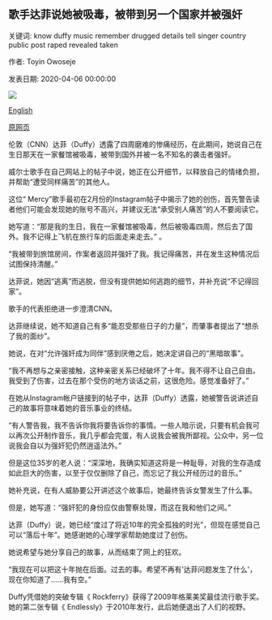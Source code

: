 ## 歌手达菲说她被吸毒，被带到另一个国家并被强奸

关键词: know duffy music remember drugged details tell singer country public post raped revealed taken

作者: Toyin Owoseje

发表日期: 2020-04-06 00:00:00

![](https://cdn.cnn.com/cnnnext/dam/assets/200226121153-singer-duffy-thumbnail-lon-orig-super-tease.jpg)

[English](Singer%20Duffy%20says%20she%20was%20drugged%2C%20taken%20to%20another%20country%20and%20raped.md)

[原网页](https://edition.cnn.com/2020/04/06/entertainment/duffy-rape-ordeal-intl-scli-gbr/index.html)

伦敦（CNN）达菲（Duffy）透露了四周磨难的惨痛经历，在此期间，她说自己在生日那天在一家餐馆被吸毒，被带到国外并被一名不知名的袭击者强奸。

威尔士歌手在自己网站上的帖子中说，她正在公开细节，以释放自己的情绪负担，并帮助“遭受同样痛苦”的其他人。

这位“ Mercy”歌手最初在2月份的Instagram帖子中揭示了她的创伤，首先警告读者他们可能会发现她的账号不高兴，并建议无法“承受别人痛苦”的人不要阅读它。

她写道：“那是我的生日，我在一家餐馆被吸毒，然后被吸毒四周，然后去了国外。我不记得上飞机在旅行车的后面走来走去。” 。

“我被带到旅馆房间，作案者返回并强奸了我。我记得痛苦，并在发生这种情况后试图保持清醒。”

达菲说，她因“逃离”而逃脱，但没有提供她如何逃跑的细节，并补充说“不记得回家”。

歌手的代表拒绝进一步澄清CNN。

达菲继续说，她不知道自己有多“能忍受那些日子的力量”，而肇事者提出了“想杀了我的面纱”。

她说，在对“允许强奸成为同伴”感到厌倦之后，她决定讲自己的“黑暗故事”。

“我不再想与之亲密接触，这种亲密关系已经破坏了十年。我不得不让自己自由。我受到了伤害，过去在那个受伤的地方谈话之前，这很危险。感觉准备好了。”

在她从Instagram帐户链接到的帖子中，达菲（Duffy）透露，她被警告说讲述自己的故事将意味着她的音乐事业的终结。

“有人警告我，我不告诉你我将要告诉你的事情。一些人暗示说，只要有机会我可以再次公开制作音乐，我几乎都会完蛋，有人说我会被我所鄙视。公众中，另一位说我会自以为强奸犯仍然逍遥法外。”

但是这位35岁的老人说：“深深地，我确实知道这将是一种耻辱，对我的生存造成如此巨大的伤害，以至于仅仅删除了自己，而忘记了我公开经历过的音乐。”

她补充说，在有人威胁要公开讲述这个故事后，她最终告诉女警发生了什么事。

但是，她写道：“强奸犯的身份应仅由警察处理，而这在我和他们之间。”

达菲（Duffy）说，她已经“度过了将近10年的完全孤独的时光”，但现在感觉自己可以“落后十年”。她感谢她的心理学家帮助她度过了创伤。

她说希望与她分享自己的故事，从而结束了网上的狂欢。

“我现在可以把这十年抛在后面。过去的事。希望不再有'达菲问题发生了什么'，现在你知道了……我有空。”

Duffy凭借她的突破专辑《 Rockferry》获得了2009年格莱美奖最佳流行歌手奖。她的第二张专辑《 Endlessly》于2010年发行，此后她便退出了人们的视野。